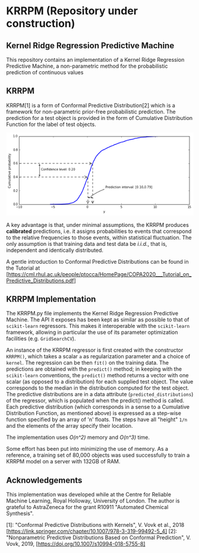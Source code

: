 # KRRPM (Repository under construction)
## Kernel Ridge Regression Predictive Machine

This repository contains an implementation of a Kernel Ridge Regression
Predictive Machine, a non-parametric method for the probabilistic prediction of
continuous values

## KRRPM   
KRRPM[1] is a form of Conformal Predictive Distribution[2] which is a framework for
non-parametric prior-free probabilistic prediction.
The prediction for a test object is provided in the form of Cumulative
Distribution Function for the label of test objects.

![Predictive Distribution](PredictiveDistributionInterpretation.png "Predictive Distribution")

A key advantage is that, under minimal assumptions, the KRRPM produces
**calibrated** predictions, i.e. it assigns probabilities to events that
correspond to the relative frequencies to those events, within statistical
fluctuation. The only assumption is that training data and test data be
*i.i.d.*, that is, independent and identically distributed.
  
 A gentle introduction to Conformal Predictive Distributions can be found in the 
 Tutorial at [https://cml.rhul.ac.uk/people/ptocca/HomePage/COPA2020___Tutorial_on_Predictive_Distributions.pdf]


## KRRPM Implementation  
The KRRPM.py file implements the Kernel Ridge Regression Predictive Machine.
The API it exposes has been kept as similar as possible to that of
`scikit-learn` regressors. This makes it interoperable with the `scikit-learn`
framework, allowing in particular the use of its parameter optimization
 facilities (e.g. `GridSearchCV`).

An instance of the KRRPM regressor is first created with the constructor
`KRRPM()`, which takes a scalar `a` as regularization parameter and a choice of
`kernel`.     The regression can be then `fit()` on the training data.     The
predictions are obtained with the `predict()` method; in keeping with the
`scikit-learn` conventions, the `predict()` method returns a vector with one
scalar (as opposed to a distribution) for each supplied test object. The value
corresponds to the median in the distribution computed for the test object. The
predictive distributions are in a data attribute (`predicted_distributions`) of
the regressor, which is populated when the predict() method is called. Each
predictive distribution (which corresponds in a sense to a Cumulative  Distribution Function, as mentioned
above) is expressed as a step-wise function specified by an array of 'n' floats.
The steps have all "height" `1/n` and the elements of the array specify their
location.

The implementation uses *O(n^2)* memory and *O(n^3)* time.

Some effort has been put into minimizing the use of memory. 
As a reference, a training set of 80,000 objects was used successfully to train 
a KRRPM model on a server with 132GB of RAM.

## Acknowledgements
This implementation was developed while at the Centre for Reliable Machine Learning, Royal Holloway, University of London.
The author is grateful to AstraZeneca for the grant R10911 "Automated Chemical Synthesis".


[1]: "Conformal Predictive Distributions  with Kernels", V. Vovk et al., 2018 [https://link.springer.com/chapter/10.1007/978-3-319-99492-5_4]
[2]: "Nonparametric Predictive Distributions Based on Conformal Prediction", V. Vovk, 2019, [https://doi.org/10.1007/s10994-018-5755-8]